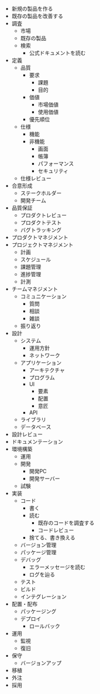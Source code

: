 - 新規の製品を作る
- 既存の製品を改善する
- 調査
  - 市場
  - 既存の製品
  - 検索
    - 公式ドキュメントを読む
- 定義
  - 品質
    - 要求
      - 課題
      - 目的
    - 価値
      - 市場価値
      - 使用価値
    - 優先順位
  - 仕様
    - 機能
    - 非機能
      - 画面
      - 帳簿
      - パフォーマンス
      - セキュリティ
  - 仕様レビュー
- 合意形成
  - ステークホルダー
  - 開発チーム
- 品質保証
  - プロダクトレビュー
  - プロダクトテスト
  - バグトラッキング
- プロダクトマネジメント
- プロジェクトマネジメント
  - 計画
  - スケジュール
  - 課題管理
  - 進捗管理
  - 計測
- チームマネジメント
  - コミュニケーション
    - 質問
    - 相談
    - 雑談
  - 振り返り
- 設計
  - システム
    - 運用方針
    - ネットワーク
  - アプリケーション
    - アーキテクチャ
    - プログラム
    - UI
      - 要素
      - 配置
      - 意匠
    - API
  - ライブラリ
  - データベース
- 設計レビュー
- ドキュメンテーション
- 環境構築
  - 運用
  - 開発
    - 開発PC
    - 開発サーバー
  - 試験
- 実装
  - コード
    - 書く
    - 読む
      - 既存のコードを調査する
      - コードレビュー
    - 捨てる、書き換える
  - バージョン管理
  - パッケージ管理
  - デバッグ
    - エラーメッセージを読む
    - ログを辿る
  - テスト
  - ビルド
  - インテグレーション
- 配置・配布
  - パッケージング
  - デプロイ
    - ロールバック
- 運用
  - 監視
  - 復旧
- 保守
  - バージョンアップ
- 移植
- 外注
- 採用

